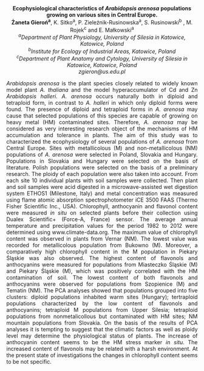 <center><strong>Ecophysiological characteristics of <i>Arabidopsis arenosa</i> populations growing on various sites in Central Europe.</strong>

<center><strong>Żaneta Gieroń<sup>a</sup></strong>, K. Sitko<sup>a</sup>, P. Zieleźnik-Rusinowska<sup>a</sup>, S. Rusinowski<sup>b</sup> , M. Rojek<sup>c</sup> and E. Małkowski<sup>a</sup>

<center><i><sup>a</sup>Department of Plant Physiology, University of Silesia in Katowice, Katowice, Poland</i> 

<center><i><sup>b</sup>Institute for Ecology of Industrial Areas, Katowice, Poland</i> 

<center><i><sup>c</sup>Department of Plant Anatomy and Cytology, University of Silesia in Katowice, Katowice, Poland</i> 

<center><i>zgieron@us.edu.pl</i> 

<p style="text-align:justify"><i>Arabidopsis arenosa</i> is the plant species closely related to widely
known model plant <i>A. thaliana</i> and the model hyperaccumulator of Cd and
Zn <i>Arabidopsis halleri</i>. <i>A. arenosa</i> occurs naturally both in diploid
and tetraploid form, in contrast to <i>A. halleri</i> in which only diploid
forms were found. The presence of diploid and tetraploid forms in <i>A.
arenosa</i> may cause that selected populations of this species are capable
of growing on heavy metal (HM) contaminated sites. Therefore, <i>A.
arenosa</i> may be considered as very interesting research object of the
mechanisms of HM accumulation and tolerance in plants. The aim of this
study was to characterized the ecophysiology of several populations of
<i>A. arenosa</i> from Central Europe. Sites with metallicolous (M) and
non-metallicolous (NM) populations of <i>A. arenosa</i> were selected in
Poland, Slovakia and Hungary. Populations in Slovakia and Hungary were
selected on the basis of literature. Polish populations were selected on
the basis of a preliminary research. The ploidy of each population were
also taken into account. From each site 10 individual plants with soil
samples were collected. Then plant and soil samples were acid digested
in a microwave-assisted wet digestion system ETHOS1 (Milestone, Italy)
and metal concentration was measured using flame atomic absorption
spectrophotometer iCE 3500 FAAS (Thermo Fisher Scientific Inc., USA).
Chlorophyll, anthocyanin and flavonol content were measured <i>in situ</i> on
selected plants before their collection using Dualex Scientific+
(Force-A, France) sensor. The average annual temperature and
precipitation values for the period 1982 to 2012 were determined using
<a herf:http://www.climate-data.org)>www.climate-data.org</a>. The maximum value
of chlorophyll content was observed in plants from Vernar (NM). The
lowest value was recorded for metallicolous population from Bukowno (M).
Moreover, a comparatively high chlorophyll content in the M population
in Piekary Śląskie was also observed. The highest content of flavonols
and anthocyanins were measured for populations from Miasteczko Śląskie
(M) and Piekary Śląskie (M), which was positively correlated with the HM
contamination of soil. The lowest content of both flavonols and
anthocyanins were observed for populations from Szopienice (M) and
Tematin (NM). The PCA analyses showed that populations grouped into five
clusters: diploid populations inhabited warm sites (Hungary);
tertraploid populations characterized by the low content of flavonols
and anthocyanins; tetraploid M populations from Upper Silesia;
tetraploid populations from nonmetalicollous but contaminated with HM
sites; NM mountain populations from Slovakia. On the basis of the
results of PCA analyses it is tempting to suggest that the climatic
factors as well as ploidy level may determine the physiological status
of plants. The increase of anthocyanin content seems to be the HM stress
marker <i>in situ</i>. The increased content of flavonols may be related with
a harsh environment. At the present state of investigations the changes
in chlorophyll content seems to be not specific.
